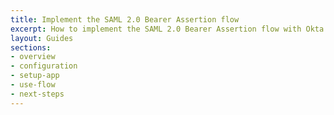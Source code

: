 ```yaml
---
title: Implement the SAML 2.0 Bearer Assertion flow
excerpt: How to implement the SAML 2.0 Bearer Assertion flow with Okta
layout: Guides
sections:
- overview
- configuration
- setup-app
- use-flow
- next-steps
---
```


